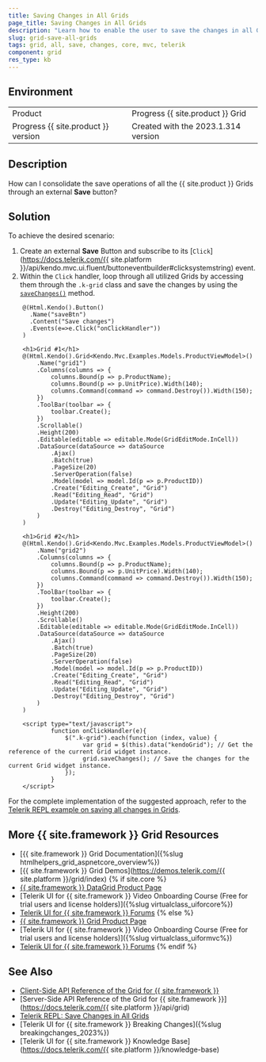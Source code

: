 ```yaml
---
title: Saving Changes in All Grids
page_title: Saving Changes in All Grids
description: "Learn how to enable the user to save the changes in all Grids when working with the Telerik UI for {{ site.framework }} components."
slug: grid-save-all-grids
tags: grid, all, save, changes, core, mvc, telerik
component: grid
res_type: kb
---
```


## Environment
<table>
 <tr>
  <td>Product</td>
  <td>Progress {{ site.product }} Grid</td>
 </tr>
 <tr>
  <td>Progress {{ site.product }} version</td>
  <td>Created with the 2023.1.314 version</td>
 </tr>
</table>


## Description

How can I consolidate the save operations of all the {{ site.product }} Grids through an external **Save** button?

## Solution

To achieve the desired scenario:

1. Create an external **Save** Button and subscribe to its [`Click`](https://docs.telerik.com/{{ site.platform }}/api/kendo.mvc.ui.fluent/buttoneventbuilder#clicksystemstring) event.
1. Within the `Click` handler, loop through all utilized Grids by accessing them through the `.k-grid` class and save the changes by using the [`saveChanges()`](https://docs.telerik.com/kendo-ui/api/javascript/ui/grid/methods/savechanges) method.

```Razor Index.cshtml
    @(Html.Kendo().Button()
      .Name("saveBtn")
      .Content("Save changes")
      .Events(e=>e.Click("onClickHandler"))
    )

    <h1>Grid #1</h1>
    @(Html.Kendo().Grid<Kendo.Mvc.Examples.Models.ProductViewModel>()
        .Name("grid1")
        .Columns(columns => {
            columns.Bound(p => p.ProductName);
            columns.Bound(p => p.UnitPrice).Width(140);
            columns.Command(command => command.Destroy()).Width(150);
        })
        .ToolBar(toolbar => {
            toolbar.Create();
        })
        .Scrollable()
        .Height(200)
        .Editable(editable => editable.Mode(GridEditMode.InCell))
        .DataSource(dataSource => dataSource
            .Ajax()
            .Batch(true)
            .PageSize(20)
            .ServerOperation(false)
            .Model(model => model.Id(p => p.ProductID))
            .Create("Editing_Create", "Grid")
            .Read("Editing_Read", "Grid")
            .Update("Editing_Update", "Grid")
            .Destroy("Editing_Destroy", "Grid")
        )
    )

    <h1>Grid #2</h1>
    @(Html.Kendo().Grid<Kendo.Mvc.Examples.Models.ProductViewModel>()
        .Name("grid2")
        .Columns(columns => {
            columns.Bound(p => p.ProductName);
            columns.Bound(p => p.UnitPrice).Width(140);
            columns.Command(command => command.Destroy()).Width(150);
        })
        .ToolBar(toolbar => {
            toolbar.Create();
        })
        .Height(200)
        .Scrollable()
        .Editable(editable => editable.Mode(GridEditMode.InCell))
        .DataSource(dataSource => dataSource
            .Ajax()
            .Batch(true)
            .PageSize(20)
            .ServerOperation(false)
            .Model(model => model.Id(p => p.ProductID))
            .Create("Editing_Create", "Grid")
            .Read("Editing_Read", "Grid")
            .Update("Editing_Update", "Grid")
            .Destroy("Editing_Destroy", "Grid")
        )
    )
```
```JS script.js
    <script type="text/javascript">
            function onClickHandler(e){
                $(".k-grid").each(function (index, value) {
                     var grid = $(this).data("kendoGrid"); // Get the reference of the current Grid widget instance.
                     grid.saveChanges(); // Save the changes for the current Grid widget instance.
                });
            }
    </script>
```

For the complete implementation of the suggested approach, refer to the [Telerik REPL example on saving all changes in  Grids](https://netcorerepl.telerik.com/QnEeQhEV26Fi4SlI30).

## More {{ site.framework }} Grid Resources
* [{{ site.framework }} Grid Documentation]({%slug htmlhelpers_grid_aspnetcore_overview%})
* [{{ site.framework }} Grid Demos](https://demos.telerik.com/{{ site.platform }}/grid/index)
{% if site.core %}
* [{{ site.framework }} DataGrid Product Page](https://www.telerik.com/aspnet-core-ui/grid)
* [Telerik UI for {{ site.framework }} Video Onboarding Course (Free for trial users and license holders)]({%slug virtualclass_uiforcore%})
* [Telerik UI for {{ site.framework }} Forums](https://www.telerik.com/forums/aspnet-core-ui)
{% else %}
* [{{ site.framework }} Grid Product Page](https://www.telerik.com/aspnet-mvc/grid)
* [Telerik UI for {{ site.framework }} Video Onboarding Course (Free for trial users and license holders)]({%slug virtualclass_uiformvc%})
* [Telerik UI for {{ site.framework }} Forums](https://www.telerik.com/forums/aspnet-mvc)
{% endif %}

## See Also

* [Client-Side API Reference of the Grid  for {{ site.framework }}](https://docs.telerik.com/kendo-ui/api/javascript/ui/grid)
* [Server-Side API Reference of the Grid  for {{ site.framework }}](https://docs.telerik.com/{{ site.platform }}/api/grid)
* [Telerik REPL: Save Changes in All Grids](https://netcorerepl.telerik.com/QnEeQhEV26Fi4SlI30)
* [Telerik UI for {{ site.framework }} Breaking Changes]({%slug breakingchanges_2023%})
* [Telerik UI for {{ site.framework }} Knowledge Base](https://docs.telerik.com/{{ site.platform }}/knowledge-base)